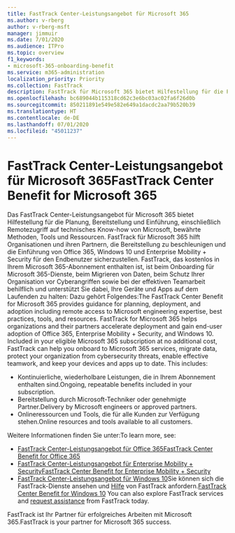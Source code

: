 ```yaml
---
title: FastTrack Center-Leistungsangebot für Microsoft 365
ms.author: v-rberg
author: v-rberg-msft
manager: jimmuir
ms.date: 7/01/2020
ms.audience: ITPro
ms.topic: overview
f1_keywords:
- microsoft-365-onboarding-benefit
ms.service: m365-administration
localization_priority: Priority
ms.collection: FastTrack
description: FastTrack für Microsoft 365 bietet Hilfestellung für die Planung, Bereitstellung und Einführung, einschließlich Remotezugriff auf technisches Know-how von Microsoft, bewährte Methoden, Tools und Ressourcen. FastTrack für Microsoft 365 hilft Organisationen und ihren Partnern, die Bereitstellung zu beschleunigen und die Einführung von Office 365, Windows 10 und Enterprise Mobility + Security für den Endbenutzer sicherzustellen.
ms.openlocfilehash: bc689044b115318cd62c3e6bc03ac02fa6f26d0b
ms.sourcegitcommit: 850211891e549e582e649a1dacdc2aa79b520b39
ms.translationtype: HT
ms.contentlocale: de-DE
ms.lasthandoff: 07/01/2020
ms.locfileid: "45011237"
---
```

# <a name="fasttrack-center-benefit-for-microsoft-365"></a><span data-ttu-id="7a401-104">FastTrack Center-Leistungsangebot für Microsoft 365</span><span class="sxs-lookup"><span data-stu-id="7a401-104">FastTrack Center Benefit for Microsoft 365</span></span>

<span data-ttu-id="7a401-p102">Das FastTrack Center-Leistungsangebot für Microsoft 365 bietet Hilfestellung für die Planung, Bereitstellung und Einführung, einschließlich Remotezugriff auf technisches Know-how von Microsoft, bewährte Methoden, Tools und Ressourcen. FastTrack für Microsoft 365 hilft Organisationen und ihren Partnern, die Bereitstellung zu beschleunigen und die Einführung von Office 365, Windows 10 und Enterprise Mobility + Security für den Endbenutzer sicherzustellen. FastTrack, das kostenlos in Ihrem Microsoft 365-Abonnement enthalten ist, ist beim Onboarding für Microsoft 365-Dienste, beim Migrieren von Daten, beim Schutz Ihrer Organisation vor Cyberangriffen sowie bei der effektiven Teamarbeit behilflich und unterstützt Sie dabei, Ihre Geräte und Apps auf dem Laufenden zu halten: Dazu gehört Folgendes:</span><span class="sxs-lookup"><span data-stu-id="7a401-p102">The FastTrack Center Benefit for Microsoft 365 provides guidance for planning, deployment, and adoption including remote access to Microsoft engineering expertise, best practices, tools, and resources. FastTrack for Microsoft 365 helps organizations and their partners accelerate deployment and gain end-user adoption of Office 365, Enterprise Mobility + Security, and Windows 10. Included in your eligible Microsoft 365 subscription at no additional cost, FastTrack can help you onboard to Microsoft 365 services, migrate data, protect your organization from cybersecurity threats, enable effective teamwork, and keep your devices and apps up to date. This includes:</span></span>

- <span data-ttu-id="7a401-109">Kontinuierliche, wiederholbare Leistungen, die in Ihrem Abonnement enthalten sind.</span><span class="sxs-lookup"><span data-stu-id="7a401-109">Ongoing, repeatable benefits included in your subscription.</span></span>
- <span data-ttu-id="7a401-110">Bereitstellung durch Microsoft-Techniker oder genehmigte Partner.</span><span class="sxs-lookup"><span data-stu-id="7a401-110">Delivery by Microsoft engineers or approved partners.</span></span>
- <span data-ttu-id="7a401-111">Onlineressourcen und Tools, die für alle Kunden zur Verfügung stehen.</span><span class="sxs-lookup"><span data-stu-id="7a401-111">Online resources and tools available to all customers.</span></span>
  
<span data-ttu-id="7a401-112">Weitere Informationen finden Sie unter:</span><span class="sxs-lookup"><span data-stu-id="7a401-112">To learn more, see:</span></span>

- [<span data-ttu-id="7a401-113">FastTrack Center-Leistungsangebot für Office 365</span><span class="sxs-lookup"><span data-stu-id="7a401-113">FastTrack Center Benefit for Office 365</span></span>](O365-fasttrack-benefit-for-office-365.md) 
- [<span data-ttu-id="7a401-114">FastTrack Center-Leistungsangebot für Enterprise Mobility + Security</span><span class="sxs-lookup"><span data-stu-id="7a401-114">FastTrack Center Benefit for Enterprise Mobility + Security</span></span>](EMS-fasttrack-benefit-for-EMS.md)
- <span data-ttu-id="7a401-115">[FastTrack Center-Leistungsangebot für Windows 10](Win-10-fasttrack-benefit-for-Windows-10.md)Sie können sich die FastTrack-Dienste ansehen und [Hilfe](https://go.microsoft.com/fwlink/p/?LinkId=2003903) von FastTrack anfordern.</span><span class="sxs-lookup"><span data-stu-id="7a401-115">[FastTrack Center Benefit for Windows 10](Win-10-fasttrack-benefit-for-Windows-10.md) You can also explore FastTrack services and [request assistance](https://go.microsoft.com/fwlink/p/?LinkId=2003903) from FastTrack today.</span></span>

<span data-ttu-id="7a401-116">FastTrack ist Ihr Partner für erfolgreiches Arbeiten mit Microsoft 365.</span><span class="sxs-lookup"><span data-stu-id="7a401-116">FastTrack is your partner for Microsoft 365 success.</span></span>
  
